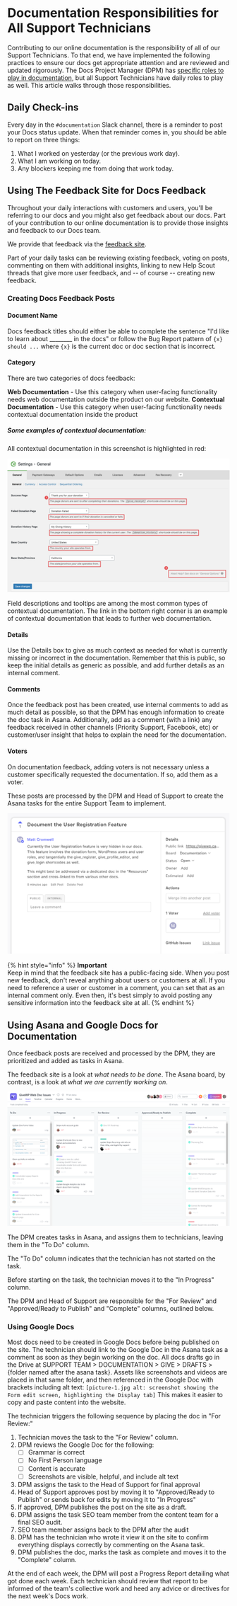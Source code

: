 # Documentation Responsibilities for All Support Technicians

Contributing to our online documentation is the responsibility of all of our Support Technicians. To that end, we have implemented the following practices to ensure our docs get appropriate attention and are reviewed and updated rigorously. The Docs Project Manager \(DPM\) has [specific roles to play in documentation](/documentation/management.md), but all Support Technicians have daily roles to play as well. This article walks through those responsibilities.

## Daily Check-ins

Every day in the `#documentation` Slack channel, there is a reminder to post your Docs status update. When that reminder comes in, you should be able to report on three things:

1. What I worked on yesterday \(or the previous work day\).
1. What I am working on today.
1. Any blockers keeping me from doing that work today.

## Using The Feedback Site for Docs Feedback

Throughout your daily interactions with customers and users, you'll be referring to our docs and you might also get feedback about our docs. Part of your contribution to our online documentation is to provide those insights and feedback to our Docs team.

We provide that feedback via the [feedback site](https://feedback.givewp.com). 

Part of your daily tasks can be reviewing existing feedback, voting on posts, commenting on them with additional insights, linking to new Help Scout threads that give more user feedback, and -- of course -- creating new feedback. 

### Creating Docs Feedback Posts

#### Document Name
Docs feedback titles should either be able to complete the sentence "I'd like to learn about \_\_\_\_\_\_\_\_ in the docs" or follow the Bug Report pattern of `{x} should ...` where `{x}` is the current doc or doc section that is incorrect.

#### Category
There are two categories of docs feedback:

**Web Documentation** - Use this category when user-facing functionality needs web documentation outside the product on our website.
**Contextual Documentation** - Use this category when user-facing functionality needs contextual documentation inside the product

##### Some examples of contextual documentation:
All contextual documentation in this screenshot is highlighted in red:

![Contextual documentation is included within the plugin itself.](/assets/contextual-doc-examples.png)

Field descriptions and tooltips are among the most common types of contextual documentation.
The link in the bottom right corner is an example of contextual documentation that leads to further web documentation.

#### Details
Use the Details box to give as much context as needed for what is currently missing or incorrect in the documentation. Remember that this is public, so keep the initial details as generic as possible, and add further details as an internal comment. 

#### Comments
Once the feedback post has been created, use internal comments to add as much detail as possible, so that the DPM has enough information to create the doc task in Asana. Additionally, add as a comment \(with a link\) any feedback received in other channels \(Priority Support, Facebook, etc\) or customer/user insight that helps to explain the need for the documentation.

#### Voters
On documentation feedback, adding voters is not necessary unless a customer specifically requested the documentation. If so, add them as a voter.

These posts are processed by the DPM and Head of Support to create the Asana tasks for the entire Support Team to implement. 

![A sample Docs feedback post.](/assets/canny-documentation-feedback-details.png)

{% hint style="info" %}
**Important**  
Keep in mind that the feedback site has a public-facing side. When you post new feedback, don't reveal anything about users or customers at all. If you need to reference a user or customer in a comment, you can set that as an internal comment only. Even then, it's best simply to avoid posting any sensitive information into the feedback site at all.
{% endhint %}

## Using Asana and Google Docs for Documentation

Once feedback posts are received and processed by the DPM, they are prioritized and added as tasks in Asana.

The feedback site is a look at _what needs to be done_. The Asana board, by contrast, is a look at _what we are currently working on_. 

![The GiveWP Web Doc Issues board in Asana.](/assets/asana-givewp-docs-board-view.png)

The DPM creates tasks in Asana, and assigns them to technicians, leaving them in the "To Do" column. 

The "To Do" column indicates that the technician has not started on the task.

Before starting on the task, the technician moves it to the "In Progress" column.

The DPM and Head of Support are responsible for the "For Review" and "Approved/Ready to Publish" and "Complete" columns, outlined below. 

### Using Google Docs 

Most docs need to be created in Google Docs before being published on the site. The technician should link to the Google Doc in the Asana task as a comment as soon as they begin working on the doc. All docs drafts go in the Drive at SUPPORT TEAM > DOCUMENTATION > GIVE > DRAFTS > \{folder named after the asana task\}. Assets like screenshots and videos are placed in that same folder, and then referenced in the Google Doc with brackets including alt text: `[picture-1.jpg alt: screenshot showing the Form edit screen, highlighting the Display tab]` This makes it easier to copy and paste content into the website. 


The technician triggers the following sequence by placing the doc in "For Review:"

1. Technician moves the task to the "For Review" column. 
1. DPM reviews the Google Doc for the following:
    - [ ] Grammar is correct
    - [ ] No First Person language
    - [ ] Content is accurate 
    - [ ] Screenshots are visible, helpful, and include alt text
1. DPM assigns the task to the Head of Support for final approval
1. Head of Support approves post by moving it to "Approved/Ready to Publish" or sends back for edits by moving it to "In Progress"
1. If approved, DPM publishes the post on the site as a draft.
1. DPM assigns the task SEO team member from the content team for a final SEO audit. 
1. SEO team member assigns back to the DPM after the audit
1. DPM has the technician who wrote it view it on the site to confirm everything displays correctly by commenting on the Asana task.
1. DPM publishes the doc, marks the task as complete and moves it to the "Complete" column.


At the end of each week, the DPM will post a Progress Report detailing what got done each week. Each technician should review that report to be informed of the team's collective work and heed any advice or directives for the next week's Docs work.


